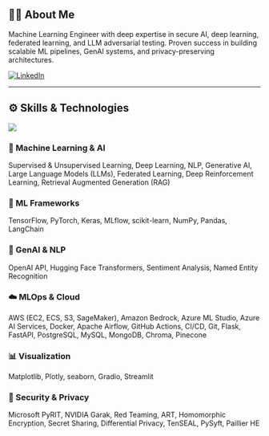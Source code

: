 ## 👨‍💻 About Me
Machine Learning Engineer with deep expertise in secure AI, deep learning, federated learning, and LLM adversarial testing. Proven success in building scalable ML pipelines, GenAI systems, and privacy-preserving architectures.

<a href="https://www.linkedin.com/in/kasra-mojallal/">
  <img alt="LinkedIn" src="https://img.shields.io/badge/LinkedIn-0077B5?style=for-the-badge&logo=linkedin&logoColor=white" />
</a>

---

## ⚙️ Skills & Technologies

<p align="left">
  <a href="https://skillicons.dev">
    <img src="https://skillicons.dev/icons?i=python,java,tensorflow,pytorch,sklearn,aws,azure,docker,flask,fastapi,django,postgres,mysql" /><br>
  </a>
</p>

### 🧠 Machine Learning & AI  
Supervised & Unsupervised Learning, Deep Learning, NLP, Generative AI, Large Language Models (LLMs), Federated Learning, Deep Reinforcement Learning, Retrieval Augmented Generation (RAG)

### 🔧 ML Frameworks  
TensorFlow, PyTorch, Keras, MLflow, scikit-learn, NumPy, Pandas, LangChain

### 🧬 GenAI & NLP  
OpenAI API, Hugging Face Transformers, Sentiment Analysis, Named Entity Recognition

### ☁️ MLOps & Cloud  
AWS (EC2, ECS, S3, SageMaker), Amazon Bedrock, Azure ML Studio, Azure AI Services, Docker, Apache Airflow, GitHub Actions, CI/CD, Git, Flask, FastAPI, PostgreSQL, MySQL, MongoDB, Chroma, Pinecone

### 📊 Visualization  
Matplotlib, Plotly, seaborn, Gradio, Streamlit

### 🔐 Security & Privacy  
Microsoft PyRIT, NVIDIA Garak, Red Teaming, ART, Homomorphic Encryption, Secret Sharing, Differential Privacy, TenSEAL, PySyft, Paillier HE

